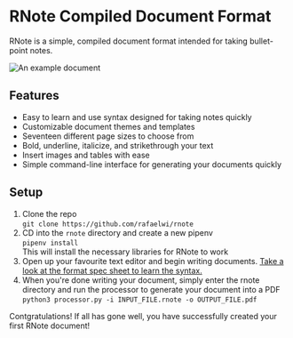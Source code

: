 # RNote Compiled Document Format
RNote is a simple, compiled document format intended for taking bullet-point notes.

![An example document](https://github.com/rafaelwi/rnote/raw/master/media/DEMO_OCT_4_2020.png "An example document")

## Features
- Easy to learn and use syntax designed for taking notes quickly
- Customizable document themes and templates
- Seventeen different page sizes to choose from
- Bold, underline, italicize, and strikethrough your text
- Insert images and tables with ease
- Simple command-line interface for generating your documents quickly

## Setup
1. Clone the repo<br>
```git clone https://github.com/rafaelwi/rnote```
2. CD into the `rnote` directory and create a new pipenv<br>
```pipenv install```<br>
This will install the necessary libraries  for RNote to work
3. Open up your favourite text editor and begin writing documents. [Take a look at the format spec sheet to learn the syntax.](https://github.com/rafaelwi/rnote/blob/master/spec.md)<br>
4. When you're done writing your document, simply enter the rnote directory and run the processor to generate your document into a PDF<br>
```python3 processor.py -i INPUT_FILE.rnote -o OUTPUT_FILE.pdf```

Contgratulations! If all has gone well, you have successfully created your first RNote document!
